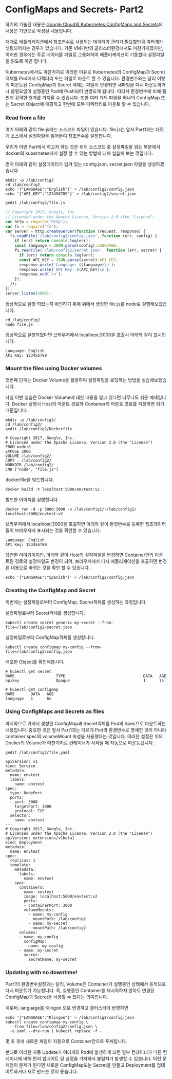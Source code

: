 

# ConfigMaps and Secrets- Part2

하기의 기술된 내용은 [Google Cloud의 Kubernetes ConfigMaps and Secrets](https://medium.com/google-cloud/kubernetes-configmaps-and-secrets-part-2-3dc37111f0dc)의 내용은 기반으로 작성된 내용입니다. 

때때로 애플리케이션에서 참조변수로 사용되는 데이터가 관리가 필요할만큼 여러개가 셋팅되어지는 경우가 있습니다. 기존 VM기반의 클러스터환경에서도 마찬가지였지만, 이러한 경우에는 주로 데이터를 파일로 그룹화하여 애플리케이션이 기동할때 설정파일을 읽도록 하곤 합니다.

Kubernetes에서도 마찬가지로 이러한 이유로 Kubernetes의 ConfigMap과 Secret객체를 Pod에서 디렉터리 또는 파일로 마운트 할 수 있습니다. 환경변수와는 달리 이렇게 마운트된 ConfigMap과 Secret 객체는 파일이 변경되면 새파일을 다시 마운트하거나 쓸필요없이 실행중인 Pod에 Push되어 반영되게 됩니다. 따라서 환경변수에 비해 훨씬더 강력한 효과를 가져올 수 있습니다. 또한 여러 개의 파일을 하나의 ConfigMap 또는 Secret Object에 매핑하고 한번에 모두 디렉터리로 마운트 할 수 있습니다. 



### Read from a file

여기 아래와 같이 file.js라는 소스코드 파일이 있습니다. file.js는 앞서 Part1과는 다르게 소스에서 설정파일을 읽어들여 참조변수를 설정합니다.

우리가 이번 Part에서 하고자 하는 것은 위의 소스코드 중 설정파일을 읽는 부분에서 docker와 kubernetes에서 설정 할 수 있는 방법에 대해 실습해 보는 것입니다.

먼저 아래와 같이 설정데이터가 담겨 있는 config.json, secret.json 파일을 생성하겠습니다.

```
mkdir -p /lab/config2
cd /lab/config2
echo '{"LANGUAGE":"English"}' > /lab/config2/config.json
echo '{"API_KEY":"123456789"}' > /lab/config2/secret.json
```

```bash
gedit /lab/config2/file.js
```

```js
// Copyright 2017, Google, Inc.
// Licensed under the Apache License, Version 2.0 (the "License")
var http = require('http');
var fs = require('fs');
var server = http.createServer(function (request, response) {
  fs.readFile('/lab/config2/config.json', function (err, config) {
    if (err) return console.log(err);
    const language = JSON.parse(config).LANGUAGE;
    fs.readFile('/lab/config2/secret.json', function (err, secret) {
      if (err) return console.log(err);
      const API_KEY = JSON.parse(secret).API_KEY;
      response.write(`Language: ${language}\n`);
      response.write(`API Key: ${API_KEY}\n`);
      response.end(`\n`);
    });
  });
});
server.listen(3000);
```

정상적으로 실행 되었는지 확인하기 위해 위에서 생성한 file.js를 node로 실행해보겠습니다.

```
cd /lab/config2
node file.js
```

정상적으로 실행되었다면 브라우저에서 localhost:3000을 호출시 아래와 같이 표시됩니다.

```
Language: English
API Key: 123456789
```





### Mount the files using Docker volumes

첫번째 단계는 Docker Volume을 활용하여 설정파일을 로딩하는 방법을 실습해보겠습니다.

사실 이번 실습은 Docker Volume에 대한 내용을 알고 있다면 너무나도 쉬운 예제입니다. Docker 실행시 Host의 마운트 경로와 Container의 마운트 경로를 지정하면 되기 때문입니다.

```
mkdir -p /lab/config2/
cd /lab/config2/
gedit /lab/config2/Dockerfile
```

```
# Copyright 2017, Google, Inc.
# Licensed under the Apache License, Version 2.0 (the "License")
FROM node:8
EXPOSE 3000
VOLUME /lab/config2/
COPY . /lab/config2/
WORKDIR /lab/config2/
CMD ["node", "file.js"]
```

 dockerfile을 빌드합니다.

```
docker build -t localhost:5000/envtest:v2 .
```

빌드한 이미지를 실행합니다.

```
docker run -d -p 3000:3000 -v /lab/config2/:/lab/config2/ localhost:5000/envtest:v2
```

브라우저에서 localhost:3000을 호출하면 아래와 같이 환경변수로 등록한 참조데이터들이 브라우저에 표시되는 것을 확인할 수 있습니다.

```
Language: English
API Key: 123456789
```

당연한 이야기이지만, 아래와 같이 Host의 설정파일을 변경하면 Container안의 마운트된 경로의 설정파일도 변경이 되어, 브라우저에서 다시 애플리케이션을 호출하면 변경된 내용으로 바뀌는 것을 확인 할 수 있습니다.

```
echo '{"LANGUAGE":"Spanish"}' > /lab/config2/config.json
```



### Creating the ConfigMap and Secret

이번에는 설정파일로부터 ConfigMap, Secret객체를 생성하는 과정입니다.

설정파일로부터 Secret객체를 생성합니다.

```
kubectl create secret generic my-secret --from-file=/lab/config2/secret.json
```

설정파일로부터 ConfigMap객체를 생성합니다.

```
kubectl create configmap my-config --from-file=/lab/config2/config.json
```

배포한 Object를 확인해봅시다.

```
# kubectl get secret
NAME                  TYPE                                  DATA   AGE
apikey                Opaque                                1      7s

# kubectl get configmap
NAME       DATA   AGE
language   1      6s

```



### Using ConfigMaps and Secrets as files

마지막으로 위에서 생성한 ConfigMap과 Secret객체를 Pod의 Spec으로 마운트하는 내용입니다. 중요한 것은 앞서 Part1과는 다르게 Pod의 환경변수로 명세한 것이 아니라 container spec의 volumeMount 속성을 사용했다는 것입니다. 이러한 설정은 위의 Docker의 Volume과 마찬가지로 컨테이너가 시작될 때 자동으로 마운트됩니다.

```
gedit /lab/config2/file.yaml
```

```
apiVersion: v1
kind: Service
metadata:
  name: envtest
  labels:
    name: envtest
spec:
  type: NodePort
  ports:
  - port: 3000
    targetPort: 3000
    protocol: TCP
  selector:
    name: envtest
---
# Copyright 2017, Google, Inc.
# Licensed under the Apache License, Version 2.0 (the "License")
apiVersion: extensions/v1beta1
kind: Deployment
metadata:
  name: envtest
spec:
  replicas: 1
  template:
    metadata:
      labels:
        name: envtest
    spec:
      containers:
      - name: envtest
        image: localhost:5000/envtest:v2
        ports:
        - containerPort: 3000
        volumeMounts:
          - name: my-config
            mountPath: /lab/config2
          - name: my-secret
            mountPath: /lab/config2
      volumes:
      - name: my-config
        configMap:
          name: my-config
      - name: my-secret
        secret:
          secretName: my-secret
```



### Updating with no downtime!

Part1의 환경변수설정과는 달리, Volume은 Container가 실행중인 상태에서 동적으로 다시 마운트가 가능합니다. 즉, 실행중인 Container를 재시작하지 않아도 변경된 ConfigMap과 Secret을 사용할 수 있다는 의미입니다.

예로써, language를 Klingon 으로 변경하고 클러스터에 반영하면

```
echo '{"LANGUAGE":"Klingon"}' > /lab/config2/config.json
kubectl create configmap my-config \
  --from-file=/lab/config2/config.json \
  -o yaml --dry-run | kubectl replace -f -
```

몇 초 후에 새로운 파일이 자동으로 Container안으로 푸쉬됩니다.

반대로 이러한 자동 Update가 여러개의 Pod에 발생하게 되면 일부 컨테이너가 다른 컨테이너에 비해 먼저 업데이트 된 설정을 가져와서 불일치가 발생할 수 있습니다. 이런 문제점이 문제가 된다면 새로운 ConfigMap또는 Secret을 만들고 Deployment를 업데이트하거나 새로 만드는 것이 좋습니다.


